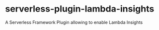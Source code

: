 # serverless-plugin-lambda-insights
A Serverless Framework Plugin allowing to enable Lambda Insights
